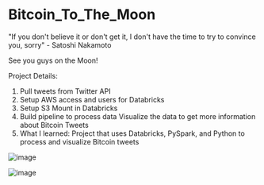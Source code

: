 # Bitcoin_To_The_Moon

"If you don't believe it or don't get it, I don't have the time to try to convince you, sorry" - Satoshi Nakamoto

See you guys on the Moon!

Project Details:

1. Pull tweets from Twitter API
2. Setup AWS access and users for Databricks 
3. Setup S3 Mount in Databricks 
4. Build pipeline to process data Visualize the data to get more information about Bitcoin Tweets 
5. What I learned: Project that uses Databricks, PySpark, and Python to process and visualize Bitcoin tweets

![image](https://user-images.githubusercontent.com/30850440/124330814-ca6f6a80-db53-11eb-9c70-e285469cfc1f.png)



![image](https://user-images.githubusercontent.com/30850440/124330826-cfccb500-db53-11eb-9ac9-7c425a1f5dd7.png)
